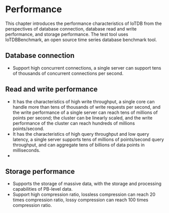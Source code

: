 <!--
    Licensed to the Apache Software Foundation (ASF) under one
    or more contributor license agreements.  See the NOTICE file
    distributed with this work for additional information
    regarding copyright ownership.  The ASF licenses this file
    to you under the Apache License, Version 2.0 (the
    "License"); you may not use this file except in compliance
    with the License.  You may obtain a copy of the License at
    
        http://www.apache.org/licenses/LICENSE-2.0
    
    Unless required by applicable law or agreed to in writing,
    software distributed under the License is distributed on an
    "AS IS" BASIS, WITHOUT WARRANTIES OR CONDITIONS OF ANY
    KIND, either express or implied.  See the License for the
    specific language governing permissions and limitations
    under the License.
-->

# Performance

This chapter introduces the performance characteristics of IoTDB from the perspectives of database connection, database read and write performance, and storage performance.
The test tool uses IoTDBBenchmark, an open source time series database benchmark tool.

## Database connection

- Support high concurrent connections, a single server can support tens of thousands of concurrent connections per second.


## Read and write performance

- It has the characteristics of high write throughput, a single core can handle more than tens of thousands of write requests per second, and the write performance of a single server can reach tens of millions of points per second; the cluster can be linearly scaled, and the write performance of the cluster can reach hundreds of millions points/second.
- It has the characteristics of high query throughput and low query latency, a single server supports tens of millions of points/second query throughput, and can aggregate tens of billions of data points in milliseconds.
- 
## Storage performance

- Supports the storage of massive data, with the storage and processing capabilities of PB-level data.
- Support high compression ratio, lossless compression can reach 20 times compression ratio, lossy compression can reach 100 times compression ratio.